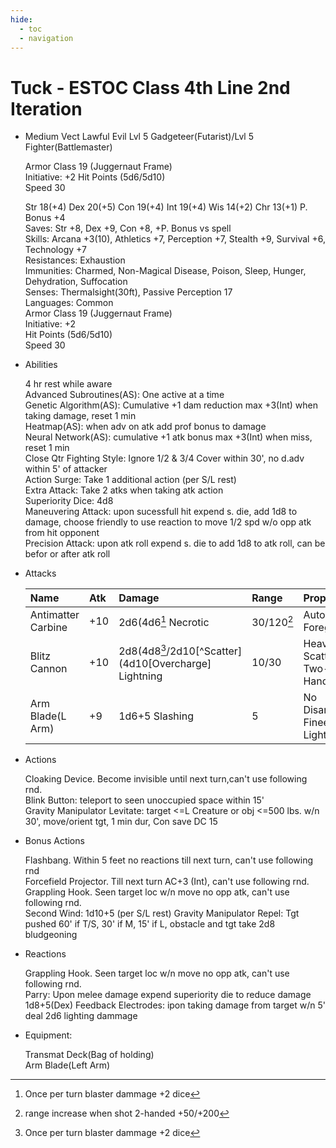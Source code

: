 ```yaml
---
hide:
  - toc
  - navigation
---
```


# Tuck - ESTOC Class 4th Line 2nd Iteration

<div class="grid cards" markdown>

-   Medium Vect Lawful Evil Lvl 5 Gadgeteer(Futarist)/Lvl 5 Fighter(Battlemaster)

    Armor Class 19 (Juggernaut Frame)<br>
    Initiative: +2
    Hit Points (5d6/5d10)<br>
    Speed 30

    Str 18(+4) Dex 20(+5) Con 19(+4) Int 19(+4) Wis 14(+2) Chr 13(+1) P. Bonus +4<br>
    Saves: Str +8, Dex +9, Con +8, +P. Bonus vs spell<br>
    Skills: Arcana +3(10), Athletics +7, Perception +7, Stealth +9, Survival +6, Technology +7<br>
    Resistances: Exhaustion<br>
    Immunities: Charmed, Non-Magical Disease, Poison, Sleep, Hunger, Dehydration, Suffocation<br>
    Senses: Thermalsight(30ft), Passive Perception 17<br>
    Languages: Common<br>
    Armor Class 19 (Juggernaut Frame)<br>
    Initiative: +2<br>
    Hit Points (5d6/5d10)<br>
    Speed 30

-   Abilities

    4 hr rest while aware<br>
    Advanced Subroutines(AS): One active at a time<br>
    Genetic Algorithm(AS): Cumulative +1 dam reduction max +3(Int) when taking damage, reset 1 min<br>
    Heatmap(AS): when adv on atk add prof bonus to damage<br>
    Neural Network(AS): cumulative +1 atk bonus max +3(Int) when miss, reset 1 min<br>
    Close Qtr Fighting Style: Ignore 1/2 & 3/4 Cover within 30', no d.adv within 5' of attacker<br>
    Action Surge: Take 1 additional action (per S/L rest)<br>
    Extra Attack: Take 2 atks when taking atk action<br>
    Superiority Dice: 4d8<br>
    Maneuvering Attack: upon sucessfull hit expend s. die, add 1d8 to damage, choose friendly to use reaction to move 1/2 spd w/o opp atk from hit opponent<br>
    Precision Attack: upon atk roll expend s. die to add 1d8 to atk roll, can be befor or after atk roll<br>

-   Attacks

    | Name               | Atk | Damage                                                         | Range             | Properties                 |
    | :----------------- | :-- | :------------------------------------------------------------- |:----------------- |:-------------------------- |
    | Antimatter Carbine | +10 | 2d6(4d6[^Overcharge] Necrotic                                  | 30/120[^Foregrip] | Automatic, Foregrip        |
    | Blitz Cannon       | +10 | 2d8(4d8[^Overcharge]/2d10[^Scatter](4d10[Overcharge] Lightning | 10/30             | Heavy, Scatter, Two-Handed |
    | Arm Blade(L Arm)   | +9  | 1d6+5 Slashing                                                 | 5                 | No Disarm, Fineese, Light  |

-   Actions

    Cloaking Device. Become invisible until next turn,can't use following rnd.<br>
    Blink Button: teleport to seen unoccupied space within 15'<br>
    Gravity Manipulator Levitate: target <=L Creature or obj <=500 lbs. w/n 30', move/orient tgt, 1 min dur, Con save DC 15<br>

-   Bonus Actions

    Flashbang. Within 5 feet no reactions till next turn, can't use following rnd<br>
    Forcefield Projector. Till next turn AC+3 (Int), can't use following rnd.<br>
    Grappling Hook. Seen target loc w/n move no opp atk,  can't use following rnd.<br>
    Second Wind: 1d10+5 (per S/L rest)
    Gravity Manipulator Repel: Tgt pushed 60' if T/S, 30' if M, 15' if L, obstacle and tgt take 2d8 bludgeoning

-   Reactions

    Grappling Hook. Seen target loc w/n move no opp atk,  can't use following rnd.<br>
    Parry: Upon melee damage expend superiority die to reduce damage 1d8+5(Dex)
    Feedback Electrodes: ipon taking damage from target w/n 5' deal 2d6 lighting dammage<br>

-   Equipment:

    Transmat Deck(Bag of holding)<br>
    Arm Blade(Left Arm)

</div>

[^Overcharge]: Once per turn blaster dammage +2 dice
[^Foregrip]: range increase when shot 2-handed +50/+200
